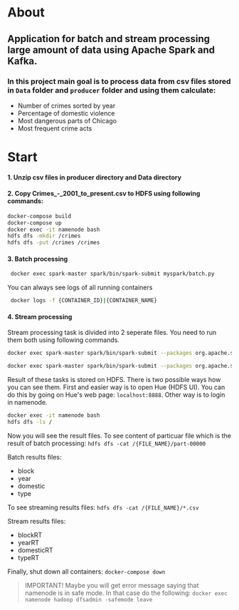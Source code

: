 # About
## Application for batch and stream processing large amount of data using Apache Spark and Kafka.
### In this project main goal is to process data from csv files stored in `Data` folder and `producer` folder and using them calculate:
- Number of crimes sorted by year
- Percentage of domestic violence
- Most dangerous parts of Chicago
- Most frequent crime acts

# Start
#### 1. Unzip csv files in producer directory and Data directory

#### 2. Copy Crimes_-_2001_to_present.csv to HDFS using following commands:

```sh
docker-compose build
docker-compose up
docker exec -it namenode bash
hdfs dfs -mkdir /crimes
hdfs dfs -put /crimes /crimes
```
#### 3. Batch processing
```sh
 docker exec spark-master spark/bin/spark-submit myspark/batch.py
```
You can always see logs of all running containers
```sh
 docker logs -f {CONTAINER_ID}|{CONTAINER_NAME}
```
#### 4. Stream processing

Stream processing task is divided into 2 seperate files. You need to run them both using following commands.

```sh
docker exec spark-master spark/bin/spark-submit --packages org.apache.spark:spark-streaming-kafka-0-8_2.11:2.4.4 stream/stream.py zoo1:2181 crime2k18 type2k18
```

```sh
docker exec spark-master spark/bin/spark-submit --packages org.apache.spark:spark-streaming-kafka-0-8_2.11:2.4.4 stream/stream2.py zoo1:2181 year2k18 block2k18P
```
Result of these tasks is stored on HDFS. There is two possible ways how you can see them. First and easier way is to open Hue (HDFS UI). You can do this by going on Hue's web page: ```localhost:8888```. Other way is to login in namenode.  
```sh
docker exec -it namenode bash
hdfs dfs -ls /
```
Now you will see the result files. To see content of particuar file which is the result of batch processing: ```hdfs dfs -cat /{FILE_NAME}/part-00000```

Batch results files:
- block
- year
- domestic
- type

To see streaming results files:  ```hdfs dfs -cat /{FILE_NAME}/*.csv```

Stream results files:
- blockRT
- yearRT
- domesticRT
- typeRT

Finally, shut down all containers: ```docker-compose down```

> IMPORTANT!
Maybe you will get error message saying that namenode is in safe mode.
In that case do the following:
```docker exec namenode hadoop dfsadmin -safemode leave```
